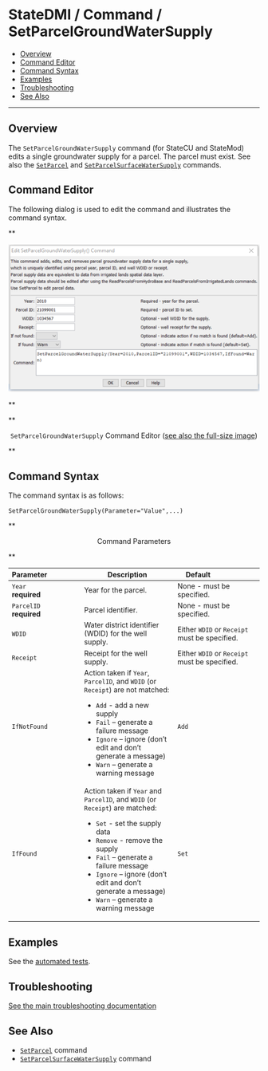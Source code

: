 # StateDMI / Command / SetParcelGroundWaterSupply #

* [Overview](#overview)
* [Command Editor](#command-editor)
* [Command Syntax](#command-syntax)
* [Examples](#examples)
* [Troubleshooting](#troubleshooting)
* [See Also](#see-also)

-------------------------

## Overview ##

The `SetParcelGroundWaterSupply` command (for StateCU and StateMod) edits a single groundwater
supply for a parcel.  The parcel must exist.
See also the [`SetParcel`](../SetParcel/SetParcel.md) and
[`SetParcelSurfaceWaterSupply`](../SetParcelSurfaceWaterSupply/SetParcelSurfaceWaterSupply.md) commands.

## Command Editor ##

The following dialog is used to edit the command and illustrates the command syntax.

**<p style="text-align: center;">
![SetParcelGroundWaterSupply command editor](SetParcelGroundWaterSupply.png)
</p>**

**<p style="text-align: center;">
`SetParcelGroundWaterSupply` Command Editor (<a href="../SetParcelGroundWaterSupply.png">see also the full-size image</a>)
</p>**

## Command Syntax ##

The command syntax is as follows:

```text
SetParcelGroundWaterSupply(Parameter="Value",...)
```
**<p style="text-align: center;">
Command Parameters
</p>**

| **Parameter**&nbsp;&nbsp;&nbsp;&nbsp;&nbsp;&nbsp;&nbsp;&nbsp;&nbsp;&nbsp;&nbsp;&nbsp;&nbsp;&nbsp;&nbsp;&nbsp; | **Description** | **Default**&nbsp;&nbsp;&nbsp;&nbsp;&nbsp;&nbsp;&nbsp;&nbsp;&nbsp;&nbsp;&nbsp;&nbsp;&nbsp;&nbsp;&nbsp;&nbsp;&nbsp;&nbsp;&nbsp;&nbsp; |
| --------------|-----------------|----------------- |
| `Year`<br>**required**| Year for the parcel. | None - must be specified. |
| `ParcelID`<br>**required**| Parcel identifier. | None - must be specified. |
| `WDID` | Water district identifier (WDID) for the well supply. | Either `WDID` or `Receipt` must be specified. |
| `Receipt` | Receipt for the well supply. | Either `WDID` or `Receipt` must be specified. |
| `IfNotFound` | Action taken if `Year`, `ParcelID`, and `WDID` (or `Receipt`) are not matched:<ul><li>`Add` - add a new supply</li><li>`Fail` – generate a failure message</li><li>`Ignore` – ignore (don’t edit and don’t generate a message)</li><li>`Warn` – generate a warning message</li></ul> | `Add` |
| `IfFound` | Action taken if `Year` and `ParcelID`, and `WDID` (or `Receipt`) are matched:<ul><li>`Set` - set the supply data</li><li>`Remove` - remove the supply</li><li>`Fail` – generate a failure message</li><li>`Ignore` – ignore (don’t edit and don’t generate a message)</li><li>`Warn` – generate a warning message</li></ul> | `Set` |

## Examples ##

See the [automated tests](https://github.com/OpenCDSS/cdss-app-statedmi-test/tree/master/test/regression/commands/SetParcelGroundWaterSupply).

## Troubleshooting ##

[See the main troubleshooting documentation](../../troubleshooting/troubleshooting.md)

## See Also ##

* [`SetParcel`](../SetParcel/SetParcel.md) command
* [`SetParcelSurfaceWaterSupply`](../SetParcelSurfaceWaterSupply/SetParcelSurfaceWaterSupply.md) command

